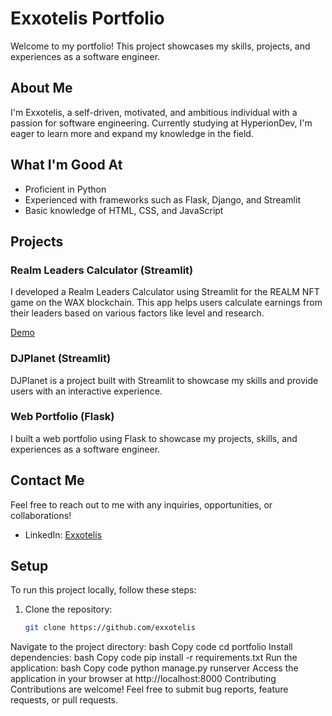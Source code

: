 # Exxotelis Portfolio

Welcome to my portfolio! This project showcases my skills, projects, and experiences as a software engineer.

## About Me

I'm Exxotelis, a self-driven, motivated, and ambitious individual with a passion for software engineering. Currently studying at HyperionDev, I'm eager to learn more and expand my knowledge in the field.

## What I'm Good At

- Proficient in Python
- Experienced with frameworks such as Flask, Django, and Streamlit
- Basic knowledge of HTML, CSS, and JavaScript

## Projects

### Realm Leaders Calculator (Streamlit)
I developed a Realm Leaders Calculator using Streamlit for the REALM NFT game on the WAX blockchain. This app helps users calculate earnings from their leaders based on various factors like level and research.

[Demo](https://realm-analysis.streamlit.app/)

### DJPlanet (Streamlit)
DJPlanet is a project built with Streamlit to showcase my skills and provide users with an interactive experience.

### Web Portfolio (Flask)
I built a web portfolio using Flask to showcase my projects, skills, and experiences as a software engineer.

## Contact Me

Feel free to reach out to me with any inquiries, opportunities, or collaborations!


- LinkedIn: [Exxotelis](https://www.linkedin.com/in/exxotelis)

## Setup

To run this project locally, follow these steps:

1. Clone the repository:
   ```bash
   git clone https://github.com/exxotelis
Navigate to the project directory:
bash
Copy code
cd portfolio
Install dependencies:
bash
Copy code
pip install -r requirements.txt
Run the application:
bash
Copy code
python manage.py runserver
Access the application in your browser at http://localhost:8000
Contributing
Contributions are welcome! Feel free to submit bug reports, feature requests, or pull requests.